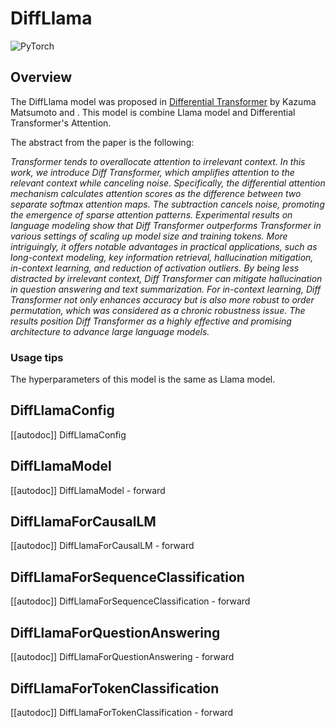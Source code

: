 <!--Copyright 2024 The HuggingFace Team. All rights reserved.

Licensed under the Apache License, Version 2.0 (the "License"); you may not use this file except in compliance with
the License. You may obtain a copy of the License at

http://www.apache.org/licenses/LICENSE-2.0

Unless required by applicable law or agreed to in writing, software distributed under the License is distributed on
an "AS IS" BASIS, WITHOUT WARRANTIES OR CONDITIONS OF ANY KIND, either express or implied. See the License for the
specific language governing permissions and limitations under the License.

⚠️ Note that this file is in Markdown but contain specific syntax for our doc-builder (similar to MDX) that may not be
rendered properly in your Markdown viewer.

-->

# DiffLlama

<img alt="PyTorch" src="https://img.shields.io/badge/PyTorch-DE3412?style=flat&logo=pytorch&logoColor=white">

## Overview

The DiffLlama model was proposed in [Differential Transformer](https://arxiv.org/abs/2410.05258) by Kazuma Matsumoto and .
This model is combine Llama model and Differential Transformer's Attention.

The abstract from the paper is the following:

*Transformer tends to overallocate attention to irrelevant context. In this work, we introduce Diff Transformer, which amplifies attention to the relevant context while canceling noise. Specifically, the differential attention mechanism calculates attention scores as the difference between two separate softmax attention maps. The subtraction cancels noise, promoting the emergence of sparse attention patterns. Experimental results on language modeling show that Diff Transformer outperforms Transformer in various settings of scaling up model size and training tokens. More intriguingly, it offers notable advantages in practical applications, such as long-context modeling, key information retrieval, hallucination mitigation, in-context learning, and reduction of activation outliers. By being less distracted by irrelevant context, Diff Transformer can mitigate hallucination in question answering and text summarization. For in-context learning, Diff Transformer not only enhances accuracy but is also more robust to order permutation, which was considered as a chronic robustness issue. The results position Diff Transformer as a highly effective and promising architecture to advance large language models.*

### Usage tips
The hyperparameters of this model is the same as Llama model.


## DiffLlamaConfig

[[autodoc]] DiffLlamaConfig

## DiffLlamaModel

[[autodoc]] DiffLlamaModel
    - forward

## DiffLlamaForCausalLM

[[autodoc]] DiffLlamaForCausalLM
    - forward

## DiffLlamaForSequenceClassification

[[autodoc]] DiffLlamaForSequenceClassification
    - forward

## DiffLlamaForQuestionAnswering

[[autodoc]] DiffLlamaForQuestionAnswering
    - forward

## DiffLlamaForTokenClassification

[[autodoc]] DiffLlamaForTokenClassification
    - forward
